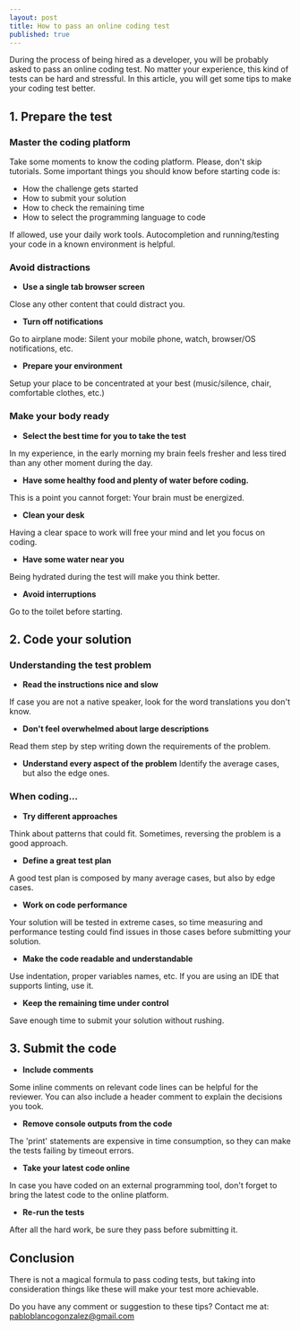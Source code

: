 ```yaml
---
layout: post
title: How to pass an online coding test
published: true
---
```


During the process of being hired as a developer, you will be probably asked to pass an online coding test. No matter your experience, this kind of tests can be hard and stressful. 
In this article, you will get some tips to make your coding test better.


## 1. Prepare the test

### Master the coding platform

Take some moments to know the coding platform. Please, don't skip tutorials.
Some important things you should know before starting code is:
- How the challenge gets started
- How to submit your solution
- How to check the remaining time
- How to select the programming language to code

If allowed, use your daily work tools. Autocompletion and running/testing your code in a known environment is helpful.

### Avoid distractions

- **Use a single tab browser screen**

Close any other content that could distract you.

- **Turn off notifications**

Go to airplane mode: Silent your mobile phone, watch, browser/OS notifications, etc.

- **Prepare your environment**

Setup your place to be concentrated at your best (music/silence, chair, comfortable clothes, etc.)

### Make your body ready

- **Select the best time for you to take the test**

In my experience, in the early morning my brain feels fresher and less tired than any other moment during the day.

- **Have some healthy food and plenty of water before coding.**

This is a point you cannot forget: Your brain must be energized.

- **Clean your desk**

Having a clear space to work will free your mind and let you focus on coding.

- **Have some water near you**

Being hydrated during the test will make you think better.

- **Avoid interruptions**

Go to the toilet before starting.

## 2. Code your solution

### Understanding the test problem

- **Read the instructions nice and slow**

If case you are not a native speaker, look for the word translations you don't know.

- **Don't feel overwhelmed about large descriptions**

Read them step by step writing down the requirements of the problem.

- **Understand every aspect of the problem**
Identify the average cases, but also the edge ones.

### When coding...

- **Try different approaches**

Think about patterns that could fit. Sometimes, reversing the problem is a good approach.

- **Define a great test plan**

A good test plan is composed by many average cases, but also by edge cases.

- **Work on code performance**

Your solution will be tested in extreme cases, so time measuring and performance testing could find issues in those cases before submitting your solution.

- **Make the code readable and understandable**

Use indentation, proper variables names, etc. If you are using an IDE that supports linting, use it.

- **Keep the remaining time under control**

Save enough time to submit your solution without rushing.


## 3. Submit the code

- **Include comments**

Some inline comments on relevant code lines can be helpful for the reviewer. You can also include a header comment to explain the decisions you took.

- **Remove console outputs from the code**

The 'print' statements are expensive in time consumption, so they can make the tests failing by timeout errors.

- **Take your latest code online**

In case you have coded on an external programming tool, don't forget to bring the latest code to the online platform.

- **Re-run the tests**

After all the hard work, be sure they pass before submitting it.


## Conclusion

There is not a magical formula to pass coding tests, but taking into consideration things like these will make your test more achievable.

Do you have any comment or suggestion to these tips? Contact me at: [pabloblancogonzalez@gmail.com](pabloblancogonzalez@gmail.com)
